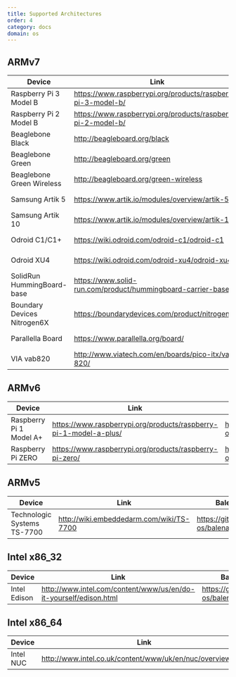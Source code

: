 ```yaml
---
title: Supported Architectures
order: 4
category: docs
domain: os
---
```


## ARMv7
| Device                      | Link                                                                         | BalenaOS Repo                                    |
|-----------------------------|------------------------------------------------------------------------------|--------------------------------------------------|
| Raspberry Pi 3 Model B      | https://www.raspberrypi.org/products/raspberry-pi-3-model-b/                 | https://github.com/balena-os/balena-raspberrypi  |
| Raspberry Pi 2 Model B      | https://www.raspberrypi.org/products/raspberry-pi-2-model-b/                 | https://github.com/balena-os/balena-raspberrypi  |
| Beaglebone Black            | http://beagleboard.org/black                                                 | https://github.com/balena-os/balena-beaglebone   |
| Beaglebone Green            | http://beagleboard.org/green                                                 | https://github.com/balena-os/balena-beaglebone   |
| Beaglebone Green Wireless   | http://beagleboard.org/green-wireless                                        | https://github.com/balena-os/balena-beaglebone   |
| Samsung Artik 5             | https://www.artik.io/modules/overview/artik-5/                               | https://github.com/balena-os/balena-artik        |
| Samsung Artik 10            | https://www.artik.io/modules/overview/artik-10/                              | https://github.com/balena-os/balena-artik        |
| Odroid C1/C1+               | https://wiki.odroid.com/odroid-c1/odroid-c1                                  | https://github.com/balena-os/balena-odroid       |
| Odroid XU4                  | https://wiki.odroid.com/odroid-xu4/odroid-xu4                                | https://github.com/balena-os/balena-odroid       |
| SolidRun HummingBoard-base  | https://www.solid-run.com/product/hummingboard-carrier-base/                 | https://github.com/balena-os/balena-fsl-arm      |
| Boundary Devices Nitrogen6X | https://boundarydevices.com/product/nitrogen6x/                              | https://github.com/balena-os/balena-fsl-arm      |
| Parallella Board            | https://www.parallella.org/board/                                            | https://github.com/balena-os/balena-parallella   |
| VIA vab820                  | http://www.viatech.com/en/boards/pico-itx/vab-820/                           | https://github.com/balena-os/balena-fsl-arm      |

## ARMv6
| Device                      | Link                                                                         | BalenaOS Repo                                    |
|-----------------------------|------------------------------------------------------------------------------|--------------------------------------------------|
| Raspberry Pi 1 Model A+     | https://www.raspberrypi.org/products/raspberry-pi-1-model-a-plus/            | https://github.com/balena-os/balena-raspberrypi  |
| Raspberry Pi ZERO           | https://www.raspberrypi.org/products/raspberry-pi-zero/                      | https://github.com/balena-os/balena-raspberrypi  |

## ARMv5
| Device                      | Link                                                                         | BalenaOS Repo                                    |
|-----------------------------|------------------------------------------------------------------------------|--------------------------------------------------|
| Technologic Systems TS-7700 | http://wiki.embeddedarm.com/wiki/TS-7700                                     | https://github.com/balena-os/balena-ts           |

## Intel x86_32
| Device                      | Link                                                                         | BalenaOS Repo                                    |
|-----------------------------|------------------------------------------------------------------------------|--------------------------------------------------|
| Intel Edison                | http://www.intel.com/content/www/us/en/do-it-yourself/edison.html            | https://github.com/balena-os/balena-edison       |

## Intel x86_64
| Device                      | Link                                                                         | BalenaOS Repo                                    |
|-----------------------------|------------------------------------------------------------------------------|--------------------------------------------------|
| Intel NUC                   | http://www.intel.co.uk/content/www/uk/en/nuc/overview.html                   | https://github.com/balena-os/balena-intel        |
